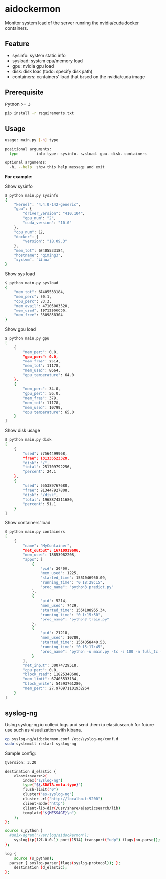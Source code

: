 # aidockermon

Monitor system load of the server running the nvidia/cuda docker containers.

## Feature

- sysinfo: system static info
- sysload: system cpu/memory load
- gpu: nvidia gpu load
- disk: disk load (todo: specify disk path)
- containers: containers' load that based on the nvidia/cuda image

## Prerequisite

Python >= 3

```bash
pip install -r requirements.txt
```

## Usage

```bash
usage: main.py [-h] type

positional arguments:
  type        info type: sysinfo, sysload, gpu, disk, containers

optional arguments:
  -h, --help  show this help message and exit
```

**For example:**

Show sysinfo

```bash
$ python main.py sysinfo
{
    "kernel": "4.4.0-142-generic",
    "gpu": {
        "driver_version": "410.104",
        "gpu_num": "2",
        "cuda_version": "10.0"
    },
    "cpu_num": 12,
    "docker": {
        "version": "18.09.3"
    },
    "mem_tot": 67405533184,
    "hostname": "qiming3",
    "system": "Linux"
}
```

Show sys load

```bash
$ python main.py sysload
{
    "mem_tot": 67405533184,
    "mem_perc": 30.1,
    "cpu_perc": 83.3,
    "mem_avail": 47105003520,
    "mem_used": 19712966656,
    "mem_free": 8309858304
}
```

Show gpu load

```bash
$ python main.py gpu
[
    {
        "mem_perc": 0.0,
        "gpu_perc": 0.0,
        "mem_free": 2514,
        "mem_tot": 11178,
        "mem_used": 8664,
        "gpu_temperature": 64.0
    },
    {
        "mem_perc": 34.0,
        "gpu_perc": 56.0,
        "mem_free": 379,
        "mem_tot": 11178,
        "mem_used": 10799,
        "gpu_temperature": 65.0
    }
]

```

Show disk usage

```bash
$ python main.py disk
[
    {
        "used": 57564499968,
        "free": 181335523328,
        "disk": "/",
        "total": 251709792256,
        "percent": 24.1
    },
    {
        "used": 955389767680,
        "free": 913447927808,
        "disk": "/disk",
        "total": 1968874311680,
        "percent": 51.1
    }
]
```

Show containers' load

```bash
$ python main.py containers
[
    {
        "name": "MyContainer",
        "net_output": 16710919606,
        "mem_used": 18853982208,
        "apps": [
            {
                "pid": 20400,
                "mem_used": 1225,
                "started_time": 1554046950.09,
                "running_time": "0 18:29:15",
                "proc_name": "python3 predict.py"
            },
            {
                "pid": 5214,
                "mem_used": 7429,
                "started_time": 1554108955.34,
                "running_time": "0 1:15:50",
                "proc_name": "python3 train.py"
            },
            {
                "pid": 21218,
                "mem_used": 10789,
                "started_time": 1554058440.53,
                "running_time": "0 15:17:45",
                "proc_name": "python -u main.py -tc -e 100 -n full_tc -bms 20 -bs 80"
            }
        ],
        "net_input": 30074729518,
        "cpu_perc": 0.0,
        "block_read": 11825348608,
        "mem_limit": 67405533184,
        "block_write": 54593761280,
        "mem_perc": 27.970971101932264
    }
]
```

## syslog-ng

Using syslog-ng to collect logs and send them to elasticsearch 
for future use such as visualization with kibana.

```bash
cp syslog-ng/aidockermon.conf /etc/syslog-ng/conf.d
sudo systemctl restart syslog-ng
```

Sample config:

```bash
@version: 3.20

destination d_elastic {
	elasticsearch2(
		index("syslog-ng")
		type("${.SDATA.meta.type}")
		flush-limit("0")
		cluster("es-syslog-ng")
		cluster-url("http://localhost:9200")
		client-mode("http")
		client-lib-dir(/usr/share/elasticsearch/lib)
		template("${MESSAGE}\n")
	);
};

source s_python {
  #unix-dgram("/var/log/aidockermon");
	syslog(ip(127.0.0.1) port(1514) transport("udp") flags(no-parse));
};

log {
	source (s_python);
  parser { syslog-parser(flags(syslog-protocol)); };
	destination (d_elastic);
};
```
